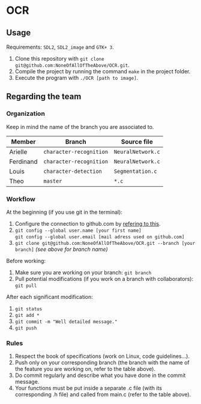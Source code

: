# OCR



## Usage

Requirements: `SDL2`, `SDL2_image` and `GTK+ 3`.  

1. Clone this repository with `git clone git@github.com:NoneOfAllOfTheAbove/OCR.git`.
2. Compile the project by running the command `make` in the project folder.
3. Execute the program with `./OCR [path to image]`.


## Regarding the team

### Organization

Keep in mind the name of the branch you are associated to.  

Member | Branch | Source file
--- | --- | --- |
Arielle| `character-recognition`| `NeuralNetwork.c`
Ferdinand | `character-recognition`| `NeuralNetwork.c`
Louis| `character-detection`| `Segmentation.c`
Theo| `master`| `*.c`

### Workflow

At the beginning (if you use git in the terminal):
1. Configure the connection to github.com by [refering to this](https://help.github.com/articles/connecting-to-github-with-ssh/).
2. `git config --global user.name [your first name]`  
`git config --global user.email [mail adress used on github.com]`
3. `git clone git@github.com:NoneOfAllOfTheAbove/OCR.git --branch [your branch]` *(see above for branch name)*

Before working:
1. Make sure you are working on your branch: `git branch`
2. Pull potential modifications (if you work on a branch with collaborators): `git pull`

After each significant modification:
1. `git status`
2. `git add *`
3. `git commit -m "Well detailed message."`
4. `git push`

### Rules

1. Respect the book of specifications (work on Linux, code guidelines...).
2. Push only on your corresponding branch (the branch with the name of the feature you are working on, refer to the table above).
3. Do commit regularly and describe what you have done in the commit message.
4. Your functions must be put inside a separate .c file (with its corresponding .h file) and called from main.c (refer to the table above).
